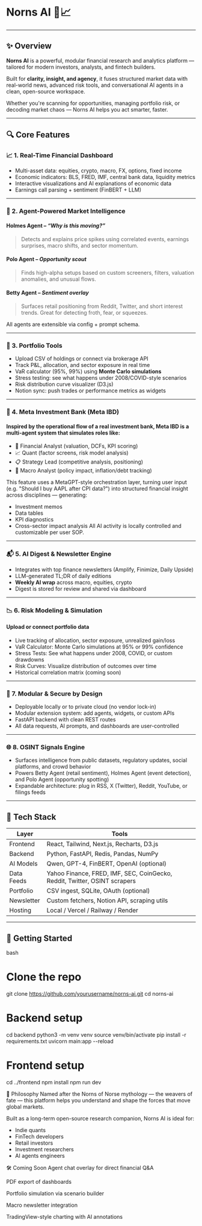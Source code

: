 # Norns AI 🧠📈
---

## ✨ Overview

**Norns AI** is a powerful, modular financial research and analytics platform — tailored for modern investors, analysts, and fintech builders.

Built for **clarity, insight, and agency**, it fuses structured market data with real-world news, advanced risk tools, and conversational AI agents in a clean, open-source workspace.  

Whether you're scanning for opportunities, managing portfolio risk, or decoding market chaos — Norns AI helps you act smarter, faster.

---

## 🔍 Core Features

### 📈 1. Real-Time Financial Dashboard
- Multi-asset data: equities, crypto, macro, FX, options, fixed income
- Economic indicators: BLS, FRED, IMF, central bank data, liquidity metrics
- Interactive visualizations and AI explanations of economic data
- Earnings call parsing + sentiment (FinBERT + LLM)

---

### 🧠 2. Agent-Powered Market Intelligence

#### **Holmes Agent** – *“Why is this moving?”*
> Detects and explains price spikes using correlated events, earnings surprises, macro shifts, and sector momentum.

#### **Polo Agent** – *Opportunity scout*
> Finds high-alpha setups based on custom screeners, filters, valuation anomalies, and unusual flows.

#### **Betty Agent** – *Sentiment overlay*
> Surfaces retail positioning from Reddit, Twitter, and short interest trends. Great for detecting froth, fear, or squeezes.

All agents are extensible via config + prompt schema.

---

### 💼 3. Portfolio Tools

- Upload CSV of holdings or connect via brokerage API
- Track P&L, allocation, and sector exposure in real time
- VaR calculator (95%, 99%) using **Monte Carlo simulations**
- Stress testing: see what happens under 2008/COVID-style scenarios
- Risk distribution curve visualizer (D3.js)
- Notion sync: push trades or performance metrics as widgets

---

### 🏦 4. Meta Investment Bank (Meta IBD)
#### Inspired by the operational flow of a real investment bank, Meta IBD is a multi-agent system that simulates roles like:

- 🧠 Financial Analyst (valuation, DCFs, KPI scoring)
- 📈 Quant (factor screens, risk model analysis)
- 📋 Strategy Lead (competitive analysis, positioning)
- 🧾 Macro Analyst (policy impact, inflation/debt tracking)

This feature uses a MetaGPT-style orchestration layer, turning user input (e.g. "Should I buy AAPL after CPI data?") into structured financial insight across disciplines — generating:
- Investment memos
- Data tables
- KPI diagnostics
- Cross-sector impact analysis
All AI activity is locally controlled and customizable per user SOP.

---

### 📬 5. AI Digest & Newsletter Engine

- Integrates with top finance newsletters (Amplify, Finimize, Daily Upside)
- LLM-generated TL;DR of daily editions
- **Weekly AI wrap** across macro, equities, crypto
- Digest is stored for review and shared via dashboard

---

### 📉 6. Risk Modeling & Simulation
#### Upload or connect portfolio data

- Live tracking of allocation, sector exposure, unrealized gain/loss
- VaR Calculator: Monte Carlo simulations at 95% or 99% confidence
- Stress Tests: See what happens under 2008, COVID, or custom drawdowns
- Risk Curves: Visualize distribution of outcomes over time
- Historical correlation matrix (coming soon)

---

### 🔐 7. Modular & Secure by Design

- Deployable locally or to private cloud (no vendor lock-in)
- Modular extension system: add agents, widgets, or custom APIs
- FastAPI backend with clean REST routes
- All data requests, AI prompts, and dashboards are user-controlled
  
---

### 🌐 8. OSINT Signals Engine

- Surfaces intelligence from public datasets, regulatory updates, social platforms, and crowd behavior  
- Powers Betty Agent (retail sentiment), Holmes Agent (event detection), and Polo Agent (opportunity spotting)  
- Expandable architecture: plug in RSS, X (Twitter), Reddit, YouTube, or filings feeds  

---

## 🧰 Tech Stack

| Layer        | Tools                                      |
|--------------|--------------------------------------------|
| Frontend     | React, Tailwind, Next.js, Recharts, D3.js  |
| Backend      | Python, FastAPI, Redis, Pandas, NumPy       |
| AI Models    | Qwen, GPT-4, FinBERT, OpenAI (optional)     |
| Data Feeds   | Yahoo Finance, FRED, IMF, SEC, CoinGecko, Reddit, Twitter, OSINT scrapers  |
| Portfolio    | CSV ingest, SQLite, OAuth (optional)        |
| Newsletter   | Custom fetchers, Notion API, scraping utils |
| Hosting      | Local / Vercel / Railway / Render           |

---

## 🚀 Getting Started

bash
# Clone the repo
git clone https://github.com/yourusername/norns-ai.git
cd norns-ai

# Backend setup
cd backend
python3 -m venv venv
source venv/bin/activate
pip install -r requirements.txt
uvicorn main:app --reload

# Frontend setup
cd ../frontend
npm install
npm run dev

🧠 Philosophy
Named after the Norns of Norse mythology — the weavers of fate — this platform helps you understand and shape the forces that move global markets.

Built as a long-term open-source research companion, Norns AI is ideal for:
- Indie quants
- FinTech developers
- Retail investors
- Investment researchers
- AI agents engineers

🛠 Coming Soon
Agent chat overlay for direct financial Q&A

PDF export of dashboards

Portfolio simulation via scenario builder

Macro newsletter integration

TradingView-style charting with AI annotations
